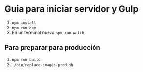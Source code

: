 # Guia para iniciar servidor y Gulp

1. `npm install`
2. `npm run dev`
3. En un terminal nuevo `npm run watch`

## Para preparar para producción
1. `npm run build`
2. `./bin/replace-images-prod.sh`